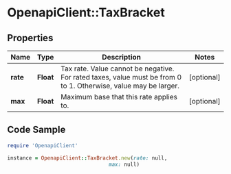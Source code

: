 # OpenapiClient::TaxBracket

## Properties

Name | Type | Description | Notes
------------ | ------------- | ------------- | -------------
**rate** | **Float** | Tax rate. Value cannot be negative. For rated taxes, value must be from 0 to 1. Otherwise, value may be larger. | [optional] 
**max** | **Float** | Maximum base that this rate applies to. | [optional] 

## Code Sample

```ruby
require 'OpenapiClient'

instance = OpenapiClient::TaxBracket.new(rate: null,
                                 max: null)
```


